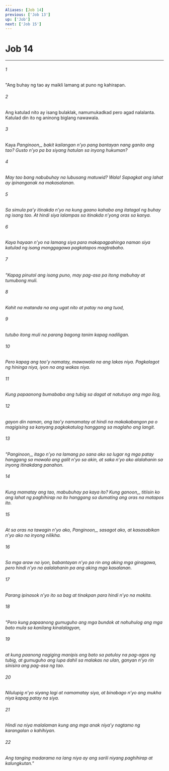 ```yaml
---
Aliases: [Job 14]
previous: ['Job 13']
up: ['Job']
next: ['Job 15']
---
```

# Job 14

***






















###### 1 










"Ang buhay ng tao ay maikli lamang at puno ng kahirapan. 





















###### 2 










Ang katulad nito ay isang bulaklak, namumukadkad pero agad nalalanta. Katulad din ito ng aninong biglang nawawala. 





















###### 3 










Kaya <i class="trans-change">Panginoon,_ bakit kailangan nʼyo pang bantayan nang ganito ang tao? Gusto nʼyo pa ba siyang hatulan sa inyong hukuman? 





















###### 4 










May tao bang nabubuhay na lubusang matuwid? Wala! Sapagkat ang lahat ay ipinanganak na makasalanan. 





















###### 5 










Sa simula paʼy itinakda nʼyo na kung gaano kahaba ang itatagal ng buhay ng isang tao. At hindi siya lalampas sa itinakda nʼyong oras sa kanya. 





















###### 6 










Kaya hayaan nʼyo na lamang siya para makapagpahinga naman siya katulad ng isang manggagawa pagkatapos magtrabaho. 





















###### 7 










"Kapag pinutol ang isang puno, may pag-asa pa itong mabuhay at tumubong muli. 





















###### 8 










Kahit na matanda na ang ugat nito at patay na ang tuod, 





















###### 9 










tutubo itong muli na parang bagong tanim kapag nadiligan. 





















###### 10 










Pero kapag ang taoʼy namatay, mawawala na ang lakas niya. Pagkalagot ng hininga niya, iyon na ang wakas niya. 





















###### 11 










Kung papaanong bumababa ang tubig sa dagat at natutuyo ang mga ilog, 





















###### 12 










gayon din naman, ang taoʼy namamatay at hindi na makakabangon pa o magigising sa kanyang pagkakatulog hanggang sa maglaho ang langit. 





















###### 13 










"<i class="trans-change">Panginoon,_ itago nʼyo na lamang po sana ako sa lugar ng mga patay hanggang sa mawala ang galit nʼyo sa akin, at saka nʼyo ako alalahanin sa inyong itinakdang panahon. 





















###### 14 










Kung mamatay ang tao, mabubuhay pa kaya ito? <i class="trans-change">Kung ganoon,_ titiisin ko ang lahat ng paghihirap na ito hanggang sa dumating ang oras na matapos ito. 





















###### 15 










At sa oras na tawagin nʼyo ako, <i class="trans-change">Panginoon,_ sasagot ako, at kasasabikan nʼyo ako na inyong nilikha. 





















###### 16 










Sa mga araw na iyon, babantayan nʼyo pa rin ang aking mga ginagawa, pero hindi nʼyo na aalalahanin pa ang aking mga kasalanan. 





















###### 17 










Parang ipinasok nʼyo ito sa bag at tinakpan para hindi nʼyo na makita. 





















###### 18 










"Pero kung papaanong gumuguho ang mga bundok at nahuhulog ang mga bato mula sa kanilang kinalalagyan, 





















###### 19 










at kung paanong nagiging manipis ang bato sa patuloy na pag-agos ng tubig, at gumuguho ang lupa dahil sa malakas na ulan, ganyan nʼyo rin sinisira ang pag-asa ng tao. 





















###### 20 










Nilulupig nʼyo siyang lagi at namamatay siya, at binabago nʼyo ang mukha niya kapag patay na siya. 





















###### 21 










Hindi na niya malalaman kung ang mga anak niyaʼy nagtamo ng karangalan o kahihiyan. 





















###### 22 










Ang tanging madarama na lang niya ay ang sarili niyang paghihirap at kalungkutan."
